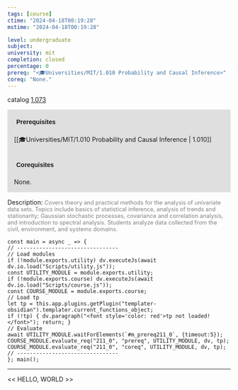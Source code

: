 ```yaml
---
tags: [course]
ctime: "2024-04-18T00:19:28"
mstime: "2024-04-18T00:19:28"

level: undergraduate
subject: 
university: mit
completion: closed
percentage: 0
prereq: "<🎓Universities/MIT/1.010 Probability and Causal Inference>"
coreq: "None."
---
```


catalog [1.073](http://student.mit.edu/catalog/m1a.html#1.073)

<span style="display: block; padding: 15px; background-color: rgb(100, 100, 100, 0.2);"><font id="m_prereq211_0" style="display: block; font-family: Arial, sans-serif; font-weight: bold; padding: 5px">Prerequisites</font><br><span id="prereq211_0">[[🎓Universities/MIT/1.010 Probability and Causal Inference | 1.010]]</span></span>
<span style="display: block; padding: 15px; background-color: rgb(100, 100, 100, 0.2);"><font id="m_coreq211_0" style="display: block; font-family: Arial, sans-serif; font-weight: bold; padding: 5px">Corequisites</font><br><span id="coreq211_0">None.</span></span>

<font style="">Description:</font>
<font style="color: grey; font-size: 0.8rem;">Covers theory and practical methods for the analysis of univariate data sets. Topics include basics of statistical inference, analysis of trends and stationarity; Gaussian stochastic processes, covariance and correlation analysis, and introduction to spectral analysis. Students analyze data  collected from the civil, environment, and systems domains.</font>

```dataviewjs
const main = async _ => {
// --------------------------------
// Load modules
if (!module.exports.utility) dv.executeJs(await dv.io.load("Scripts/utility.js"));
const UTILITY_MODULE = module.exports.utility;
if (!module.exports.course) dv.executeJs(await dv.io.load("Scripts/course.js"));
const COURSE_MODULE = module.exports.course;
// Load tp
let tp = this.app.plugins.getPlugin("templater-obsidian").templater.current_functions_object;
if (!tp) { dv.paragraph("<font style='color: red'>tp not loaded!</font>"); return; }
// Evaluate
await UTILITY_MODULE.waitForElements(`#m_prereq211_0`, {timeout:5});
COURSE_MODULE.evaluate_req("211_0", "prereq", UTILITY_MODULE, dv, tp);
COURSE_MODULE.evaluate_req("211_0", "coreq", UTILITY_MODULE, dv, tp);
// --------------------------------
}; main();
```

---

<< HELLO, WORLD >>
